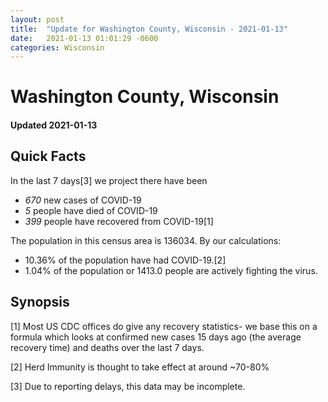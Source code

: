 ```yaml
---
layout: post
title:  "Update for Washington County, Wisconsin - 2021-01-13"
date:   2021-01-13 01:01:29 -0600
categories: Wisconsin
---
```


# Washington County, Wisconsin
#### Updated 2021-01-13

## Quick Facts

In the last 7 days[3] we project there have been
- *670* new cases of COVID-19
- *5* people have died of COVID-19
- *399* people have recovered from COVID-19[1]

The population in this census area is 136034. By our calculations:
- 10.36% of the population have had COVID-19.[2]
- 1.04% of the population or 1413.0 people are actively fighting the virus.

## Synopsis




[1] Most US CDC offices do give any recovery statistics- we base this on a formula which looks at confirmed new cases
15 days ago (the average recovery time) and deaths over the last 7 days.

[2] Herd Immunity is thought to take effect at around ~70-80%

[3] Due to reporting delays, this data may be incomplete.
 
    